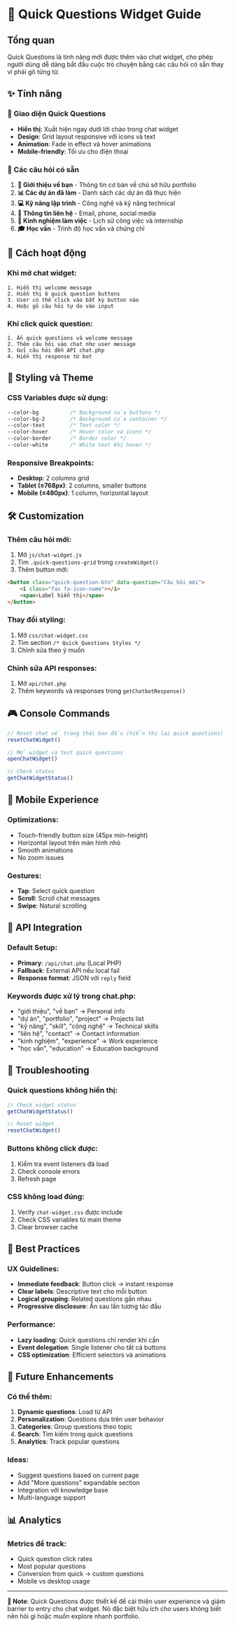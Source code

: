# 🚀 Quick Questions Widget Guide

## Tổng quan
Quick Questions là tính năng mới được thêm vào chat widget, cho phép người dùng dễ dàng bắt đầu cuộc trò chuyện bằng các câu hỏi có sẵn thay vì phải gõ từng từ.

## ✨ Tính năng

### 📱 Giao diện Quick Questions
- **Hiển thị**: Xuất hiện ngay dưới lời chào trong chat widget
- **Design**: Grid layout responsive với icons và text
- **Animation**: Fade in effect và hover animations
- **Mobile-friendly**: Tối ưu cho điện thoại

### 🎯 Các câu hỏi có sẵn
1. **👤 Giới thiệu về bạn** - Thông tin cơ bản về chủ sở hữu portfolio
2. **📊 Các dự án đã làm** - Danh sách các dự án đã thực hiện
3. **💻 Kỹ năng lập trình** - Công nghệ và kỹ năng technical
4. **📧 Thông tin liên hệ** - Email, phone, social media
5. **💼 Kinh nghiệm làm việc** - Lịch sử công việc và internship
6. **🎓 Học vấn** - Trình độ học vấn và chứng chỉ

## 🔧 Cách hoạt động

### Khi mở chat widget:
```
1. Hiển thị welcome message
2. Hiển thị 6 quick question buttons
3. User có thể click vào bất kỳ button nào
4. Hoặc gõ câu hỏi tự do vào input
```

### Khi click quick question:
```
1. Ẩn quick questions và welcome message
2. Thêm câu hỏi vào chat như user message
3. Gửi câu hỏi đến API chat.php
4. Hiển thị response từ bot
```

## 🎨 Styling và Theme

### CSS Variables được sử dụng:
```css
--color-bg          /* Background của buttons */
--color-bg-2        /* Background của container */
--color-text        /* Text color */
--color-hover       /* Hover color và icons */
--color-border      /* Border color */
--color-white       /* White text khi hover */
```

### Responsive Breakpoints:
- **Desktop**: 2 columns grid
- **Tablet (≤768px)**: 2 columns, smaller buttons  
- **Mobile (≤480px)**: 1 column, horizontal layout

## 🛠️ Customization

### Thêm câu hỏi mới:
1. Mở `js/chat-widget.js`
2. Tìm `.quick-questions-grid` trong `createWidget()`
3. Thêm button mới:
```html
<button class="quick-question-btn" data-question="Câu hỏi mới">
    <i class="fas fa-icon-name"></i>
    <span>Label hiển thị</span>
</button>
```

### Thay đổi styling:
1. Mở `css/chat-widget.css`
2. Tìm section `/* Quick Questions Styles */`
3. Chỉnh sửa theo ý muốn

### Chỉnh sửa API responses:
1. Mở `api/chat.php`
2. Thêm keywords và responses trong `getChatbotResponse()`

## 🎮 Console Commands

```javascript
// Reset chat về trạng thái ban đầu (hiển thị lại quick questions)
resetChatWidget()

// Mở widget và test quick questions
openChatWidget()

// Check status
getChatWidgetStatus()
```

## 📱 Mobile Experience

### Optimizations:
- Touch-friendly button size (45px min-height)
- Horizontal layout trên màn hình nhỏ
- Smooth animations
- No zoom issues

### Gestures:
- **Tap**: Select quick question
- **Scroll**: Scroll chat messages
- **Swipe**: Natural scrolling

## 🔄 API Integration

### Default Setup:
- **Primary**: `/api/chat.php` (Local PHP)
- **Fallback**: External API nếu local fail
- **Response format**: JSON với `reply` field

### Keywords được xử lý trong chat.php:
- "giới thiệu", "về bạn" → Personal info
- "dự án", "portfolio", "project" → Projects list
- "kỹ năng", "skill", "công nghệ" → Technical skills
- "liên hệ", "contact" → Contact information
- "kinh nghiệm", "experience" → Work experience
- "học vấn", "education" → Education background

## 🐛 Troubleshooting

### Quick questions không hiển thị:
```javascript
// Check widget status
getChatWidgetStatus()

// Reset widget
resetChatWidget()
```

### Buttons không click được:
1. Kiểm tra event listeners đã load
2. Check console errors
3. Refresh page

### CSS không load đúng:
1. Verify `chat-widget.css` được include
2. Check CSS variables từ main theme
3. Clear browser cache

## 🎯 Best Practices

### UX Guidelines:
- **Immediate feedback**: Button click → instant response
- **Clear labels**: Descriptive text cho mỗi button
- **Logical grouping**: Related questions gần nhau
- **Progressive disclosure**: Ẩn sau lần tương tác đầu

### Performance:
- **Lazy loading**: Quick questions chỉ render khi cần
- **Event delegation**: Single listener cho tất cả buttons
- **CSS optimization**: Efficient selectors và animations

## 🚀 Future Enhancements

### Có thể thêm:
1. **Dynamic questions**: Load từ API
2. **Personalization**: Questions dựa trên user behavior
3. **Categories**: Group questions theo topic
4. **Search**: Tìm kiếm trong quick questions
5. **Analytics**: Track popular questions

### Ideas:
- Suggest questions based on current page
- Add "More questions" expandable section
- Integration với knowledge base
- Multi-language support

## 📊 Analytics

### Metrics để track:
- Quick question click rates
- Most popular questions
- Conversion from quick → custom questions
- Mobile vs desktop usage

---

**📝 Note**: Quick Questions được thiết kế để cải thiện user experience và giảm barrier to entry cho chat widget. Nó đặc biệt hữu ích cho users không biết nên hỏi gì hoặc muốn explore nhanh portfolio.
